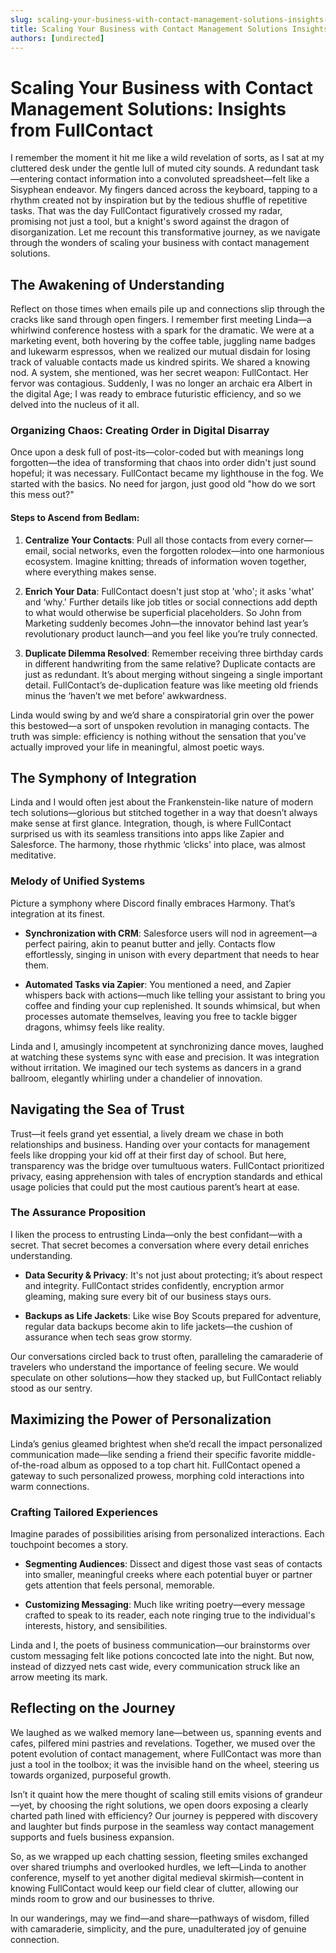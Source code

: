 ```yaml
---
slug: scaling-your-business-with-contact-management-solutions-insights-from-fullcontact
title: Scaling Your Business with Contact Management Solutions Insights from FullContact
authors: [undirected]
---
```



# Scaling Your Business with Contact Management Solutions: Insights from FullContact

I remember the moment it hit me like a wild revelation of sorts, as I sat at my cluttered desk under the gentle lull of muted city sounds. A redundant task—entering contact information into a convoluted spreadsheet—felt like a Sisyphean endeavor. My fingers danced across the keyboard, tapping to a rhythm created not by inspiration but by the tedious shuffle of repetitive tasks. That was the day FullContact figuratively crossed my radar, promising not just a tool, but a knight's sword against the dragon of disorganization. Let me recount this transformative journey, as we navigate through the wonders of scaling your business with contact management solutions.

## The Awakening of Understanding 

Reflect on those times when emails pile up and connections slip through the cracks like sand through open fingers. I remember first meeting Linda—a whirlwind conference hostess with a spark for the dramatic. We were at a marketing event, both hovering by the coffee table, juggling name badges and lukewarm espressos, when we realized our mutual disdain for losing track of valuable contacts made us kindred spirits. We shared a knowing nod. A system, she mentioned, was her secret weapon: FullContact. Her fervor was contagious. Suddenly, I was no longer an archaic era Albert in the digital Age; I was ready to embrace futuristic efficiency, and so we delved into the nucleus of it all.

### Organizing Chaos: Creating Order in Digital Disarray

Once upon a desk full of post-its—color-coded but with meanings long forgotten—the idea of transforming that chaos into order didn't just sound hopeful; it was necessary. FullContact became my lighthouse in the fog. We started with the basics. No need for jargon, just good old "how do we sort this mess out?"

#### Steps to Ascend from Bedlam:
1. **Centralize Your Contacts**: Pull all those contacts from every corner—email, social networks, even the forgotten rolodex—into one harmonious ecosystem. Imagine knitting; threads of information woven together, where everything makes sense.
   
2. **Enrich Your Data**: FullContact doesn't just stop at 'who'; it asks 'what’ and ‘why.' Further details like job titles or social connections add depth to what would otherwise be superficial placeholders. So John from Marketing suddenly becomes John—the innovator behind last year’s revolutionary product launch—and you feel like you’re truly connected.

3. **Duplicate Dilemma Resolved**: Remember receiving three birthday cards in different handwriting from the same relative? Duplicate contacts are just as redundant. It’s about merging without singeing a single important detail. FullContact’s de-duplication feature was like meeting old friends minus the ‘haven’t we met before’ awkwardness.

Linda would swing by and we’d share a conspiratorial grin over the power this bestowed—a sort of unspoken revolution in managing contacts. The truth was simple: efficiency is nothing without the sensation that you’ve actually improved your life in meaningful, almost poetic ways.

## The Symphony of Integration

Linda and I would often jest about the Frankenstein-like nature of modern tech solutions—glorious but stitched together in a way that doesn’t always make sense at first glance. Integration, though, is where FullContact surprised us with its seamless transitions into apps like Zapier and Salesforce. The harmony, those rhythmic ‘clicks' into place, was almost meditative. 

### Melody of Unified Systems

Picture a symphony where Discord finally embraces Harmony. That’s integration at its finest.

- **Synchronization with CRM**: Salesforce users will nod in agreement—a perfect pairing, akin to peanut butter and jelly. Contacts flow effortlessly, singing in unison with every department that needs to hear them.

- **Automated Tasks via Zapier**: You mentioned a need, and Zapier whispers back with actions—much like telling your assistant to bring you coffee and finding your cup replenished. It sounds whimsical, but when processes automate themselves, leaving you free to tackle bigger dragons, whimsy feels like reality.

Linda and I, amusingly incompetent at synchronizing dance moves, laughed at watching these systems sync with ease and precision. It was integration without irritation. We imagined our tech systems as dancers in a grand ballroom, elegantly whirling under a chandelier of innovation.

## Navigating the Sea of Trust

Trust—it feels grand yet essential, a lively dream we chase in both relationships and business. Handing over your contacts for management feels like dropping your kid off at their first day of school. But here, transparency was the bridge over tumultuous waters. FullContact prioritized privacy, easing apprehension with tales of encryption standards and ethical usage policies that could put the most cautious parent’s heart at ease.

### The Assurance Proposition

I liken the process to entrusting Linda—only the best confidant—with a secret. That secret becomes a conversation where every detail enriches understanding.

- **Data Security & Privacy**: It's not just about protecting; it’s about respect and integrity. FullContact strides confidently, encryption armor gleaming, making sure every bit of our business stays ours.

- **Backups as Life Jackets**: Like wise Boy Scouts prepared for adventure, regular data backups become akin to life jackets—the cushion of assurance when tech seas grow stormy.

Our conversations circled back to trust often, paralleling the camaraderie of travelers who understand the importance of feeling secure. We would speculate on other solutions—how they stacked up, but FullContact reliably stood as our sentry.

## Maximizing the Power of Personalization 

Linda’s genius gleamed brightest when she’d recall the impact personalized communication made—like sending a friend their specific favorite middle-of-the-road album as opposed to a top chart hit. FullContact opened a gateway to such personalized prowess, morphing cold interactions into warm connections.

### Crafting Tailored Experiences

Imagine parades of possibilities arising from personalized interactions. Each touchpoint becomes a story.

- **Segmenting Audiences**: Dissect and digest those vast seas of contacts into smaller, meaningful creeks where each potential buyer or partner gets attention that feels personal, memorable.

- **Customizing Messaging**: Much like writing poetry—every message crafted to speak to its reader, each note ringing true to the individual's interests, history, and sensibilities.

Linda and I, the poets of business communication—our brainstorms over custom messaging felt like potions concocted late into the night. But now, instead of dizzyed nets cast wide, every communication struck like an arrow meeting its mark.

## Reflecting on the Journey

We laughed as we walked memory lane—between us, spanning events and cafes, pilfered mini pastries and revelations. Together, we mused over the potent evolution of contact management, where FullContact was more than just a tool in the toolbox; it was the invisible hand on the wheel, steering us towards organized, purposeful growth.

Isn’t it quaint how the mere thought of scaling still emits visions of grandeur—yet, by choosing the right solutions, we open doors exposing a clearly charted path lined with efficiency? Our journey is peppered with discovery and laughter but finds purpose in the seamless way contact management supports and fuels business expansion.

So, as we wrapped up each chatting session, fleeting smiles exchanged over shared triumphs and overlooked hurdles, we left—Linda to another conference, myself to yet another digital medieval skirmish—content in knowing FullContact would keep our field clear of clutter, allowing our minds room to grow and our businesses to thrive.

In our wanderings, may we find—and share—pathways of wisdom, filled with camaraderie, simplicity, and the pure, unadulterated joy of genuine connection.